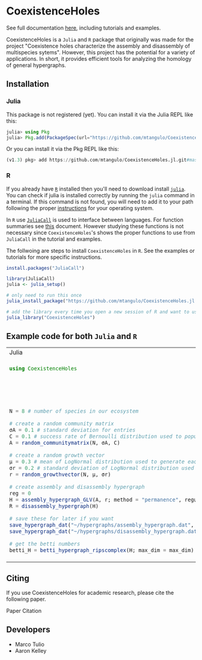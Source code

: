 # CoexistenceHoles
See full documentation [here](https://syntheticdynamics.github.io/CoexistenceHoles.jl/dev/), including tutorials and examples.

CoexistenceHoles is a `Julia` and `R` package that originally was made for the project "Coexistence holes characterize the assembly and disassembly of multispecies sytems". However, this project has the potential for a variety of applications. In short, it provides efficient tools for analyzing the homology of general hypergraphs.  
## Installation

### Julia
This package is not registered (yet).
You can install it via the Julia REPL like this:
```julia
julia> using Pkg
julia> Pkg.add(PackageSpec(url="https://github.com/mtangulo/CoexistenceHoles.jl.git", rev="master"))
```

Or you can install it via the Pkg REPL like this:
```julia
(v1.3) pkg> add https://github.com/mtangulo/CoexistenceHoles.jl.git#master
```
 ### R
If you already have [`R`](https://www.r-project.org/) installed then you'll need
to download install [`julia`](https://julialang.org/). You can check if julia is
installed correctly by running the `julia` command in a terminal. If this command
is not found, you will need to add it to your path following the proper
[instructions](https://julialang.org/downloads/platform/) for your operating system.

In `R` use [`JuliaCall`](https://github.com/Non-Contradiction/JuliaCall) is used to interface between languages. For function summaries see [this](https://cran.r-project.org/web/packages/JuliaCall/JuliaCall.pdf) document.
However studying these functions is not necessary since `CoexistenceHoles`'s
shows the proper functions to use from `JuliaCall` in the tutorial and examples.

The follwoing are steps to install `CoexistenceHoles` in `R`. See the examples
or tutorials for more specific instructions.
```R
install.packages("JuliaCall")

library(JuliaCall)
julia <- julia_setup()

# only need to run this once
julia_install_package("https://github.com/mtangulo/CoexistenceHoles.jl.git#master")

# add the library every time you open a new session of R and want to use CoexistenceHoles
julia_library("CoexistenceHoles")
```

## Example code for both `Julia` and `R`

<table width=100%>
<tr>
<td> Julia </td> <td> R </td>
</tr>
<tr>
<td>

```julia
using CoexistenceHoles






N = 8 # number of species in our ecosystem

# create a random community matrix
σA = 0.1 # standard deviation for entries
C = 0.1 # success rate of Bernoulli distribution used to populate matrix
A = random_communitymatrix(N, σA, C)

# create a random growth vector
μ = 0.3 # mean of LogNormal distribution used to generate each value
σr = 0.2 # standard deviation of LogNormal distribution used to generate each value
r = random_growthvector(N, μ, σr)

# create assembly and disassembly hypergraph
reg = 0
H = assembly_hypergraph_GLV(A, r; method = "permanence", regularization = reg)
R = disassembly_hypergraph(H)

# save these for later if you want
save_hypergraph_dat("~/hypergraphs/assembly_hypergraph.dat", H)
save_hypergraph_dat("~/hypergraphs/disassembly_hypergraph.dat", R)

# get the betti numbers
betti_H = betti_hypergraph_ripscomplex(H; max_dim = max_dim)
```

 </td>
<td>

```R
julia_library("CoexistenceHoles")

opt <- julia_pkg_import("CoexistenceHoles", func_list = c("random_communitymatrix",
                                                           "random_growthvector",
                                                           "assembly_hypergraph_GLV",
                                                           "dissassembly_hypergraph",
                                                           "save_hypergraph_dat"))
N = 8 # number of species in our ecosystem

# create a random community matrix
sA = 0.1 # standard deviation for community matrix
C = 0.1 # success rate of Bernoulli distribution used to populate matrix
A = opt$random_communitymatrix(N, sA, C)

# create a random growth vector
mr = 0.1
sr = 0.1
r = opt$random_growthvector(N, mr, sr)

# create assembly and disassembly hypergraph
reg = 0
H = opt$assembly_hypergraph_GLV(A,R; method="permanence", regularization=reg)
M = opt$disassembly_hypergraph(H)

# save these for later if you want
save_hypergraph_dat("~/hypergraphs/assembly_hypergraph.dat", H)
save_hypergraph_dat("~/hypergraphs/disassembly_hypergraph.dat", R)

# get the betti numbers
betti_H = betti_hypergraph_ripscomplex(H; max_dim = max_dim)

```

</td>
</tr>
</table>


## Citing
If you use CoexistenceHoles for academic research, please cite the following paper.

Paper Citation

## Developers
-  Marco Tulio
- Aaron Kelley
